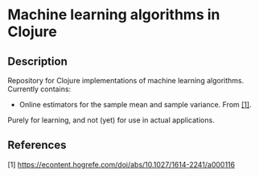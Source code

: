 # Machine learning algorithms in Clojure

## Description

Repository for Clojure implementations of machine learning algorithms. Currently contains:

- Online estimators for the sample mean and sample variance. From [[1]](#f1).

Purely for learning, and not (yet) for use in actual applications.

## References

<span id=f1>[1]</b> https://econtent.hogrefe.com/doi/abs/10.1027/1614-2241/a000116
